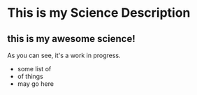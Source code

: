 
# This is my Science Description

## this is my awesome science!

As you can see, it's a work in progress.

* some list of
* of things
* may go here